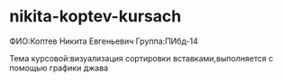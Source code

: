 # nikita-koptev-kursach
ФИО:Коптев Никита Евгеньевич 
Группа:ПИбд-14

Тема курсовой:визуализация сортировки вставками,выполняется с помощью графики джава
